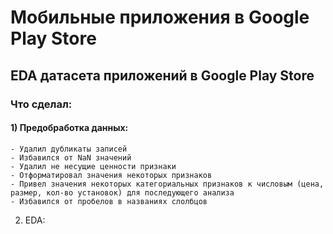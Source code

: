 # Мобильные приложения в Google Play Store

## EDA датасета приложений в Google Play Store

### Что сделал:
#### 1) Предобработка данных:
    - Удалил дубликаты записей
    - Избавился от NaN значений
    - Удалил не несущие ценности признаки
    - Отформатировал значения некоторых признаков
    - Привел значения некоторых категориальных признаков к числовым (цена, размер, кол-во установок) для последующего анализа
    - Избавился от пробелов в названиях слолбцов
2) EDA:
    
